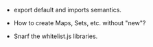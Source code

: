 * export default and imports semantics.

* How to create Maps, Sets, etc. without "new"?

* Snarf the whitelist.js libraries.
